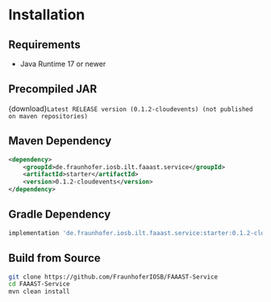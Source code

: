# Installation

## Requirements

-	Java Runtime 17 or newer

## Precompiled JAR

<!--start:download-release-->
{download}`Latest RELEASE version (0.1.2-cloudevents) (not published on maven repositories)`<!--end:download-release-->

<!--start:download-snapshot-->
<!--end:download-snapshot-->

## Maven Dependency

```xml
<dependency>
	<groupId>de.fraunhofer.iosb.ilt.faaast.service</groupId>
	<artifactId>starter</artifactId>
	<version>0.1.2-cloudevents</version>
</dependency>
```

## Gradle Dependency

```groovy
implementation 'de.fraunhofer.iosb.ilt.faaast.service:starter:0.1.2-cloudevents'
```

## Build from Source

```sh
git clone https://github.com/FraunhoferIOSB/FAAAST-Service
cd FAAAST-Service
mvn clean install
```